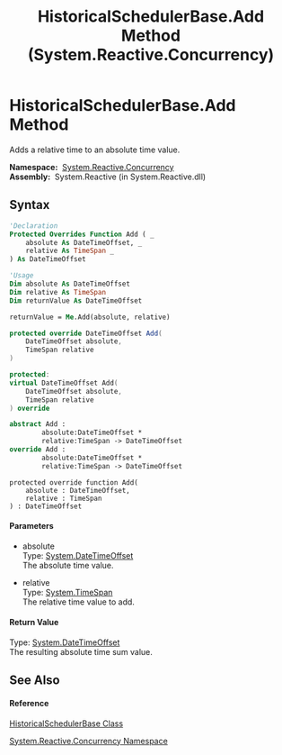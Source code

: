 ﻿---
title: HistoricalSchedulerBase.Add Method  (System.Reactive.Concurrency)
TOCTitle: Add Method
ms:assetid: M:System.Reactive.Concurrency.HistoricalSchedulerBase.Add(System.DateTimeOffset,System.TimeSpan)
ms:mtpsurl: https://msdn.microsoft.com/en-us/library/system.reactive.concurrency.historicalschedulerbase.add(v=VS.103)
ms:contentKeyID: 36068442
ms.date: 06/28/2011
mtps_version: v=VS.103
f1_keywords:
- System.Reactive.Concurrency.HistoricalSchedulerBase.Add
dev_langs:
- CSharp
- JScript
- VB
- FSharp
- c++
---

# HistoricalSchedulerBase.Add Method

Adds a relative time to an absolute time value.

**Namespace:**  [System.Reactive.Concurrency](hh229042\(v=vs.103\).md)  
**Assembly:**  System.Reactive (in System.Reactive.dll)

## Syntax

``` vb
'Declaration
Protected Overrides Function Add ( _
    absolute As DateTimeOffset, _
    relative As TimeSpan _
) As DateTimeOffset
```

``` vb
'Usage
Dim absolute As DateTimeOffset
Dim relative As TimeSpan
Dim returnValue As DateTimeOffset

returnValue = Me.Add(absolute, relative)
```

``` csharp
protected override DateTimeOffset Add(
    DateTimeOffset absolute,
    TimeSpan relative
)
```

``` c++
protected:
virtual DateTimeOffset Add(
    DateTimeOffset absolute, 
    TimeSpan relative
) override
```

``` fsharp
abstract Add : 
        absolute:DateTimeOffset * 
        relative:TimeSpan -> DateTimeOffset 
override Add : 
        absolute:DateTimeOffset * 
        relative:TimeSpan -> DateTimeOffset 
```

``` jscript
protected override function Add(
    absolute : DateTimeOffset, 
    relative : TimeSpan
) : DateTimeOffset
```

#### Parameters

  - absolute  
    Type: [System.DateTimeOffset](https://msdn.microsoft.com/en-us/library/Bb341783)  
    The absolute time value.  

<!-- end list -->

  - relative  
    Type: [System.TimeSpan](https://msdn.microsoft.com/en-us/library/269ew577)  
    The relative time value to add.  

#### Return Value

Type: [System.DateTimeOffset](https://msdn.microsoft.com/en-us/library/Bb341783)  
The resulting absolute time sum value.  

## See Also

#### Reference

[HistoricalSchedulerBase Class](hh212106\(v=vs.103\).md)

[System.Reactive.Concurrency Namespace](hh229042\(v=vs.103\).md)

